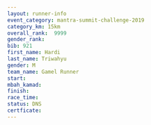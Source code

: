 ```yaml
---
layout: runner-info 
event_category: mantra-summit-challenge-2019 
category_km: 15km 
overall_rank:  9999
gender_rank: 
bib: 921
first_name: Hardi
last_name: Triwahyu
gender: M
team_name: Gamel Runner
start: 
mbah_kamad: 
finish: 
race_time: 
status: DNS
certficate: 
---
```

